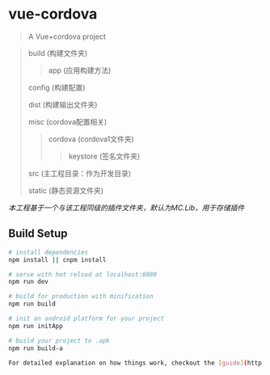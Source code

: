 # vue-cordova

> A Vue+cordova project

> build (构建文件夹)
>> app (应用构建方法)
>
> config (构建配置)
>
> dist (构建输出文件夹)
>
> misc (cordova配置相关)
>> cordova (cordova1文件夹)
>>> keystore (签名文件夹)
>
> src (主工程目录：作为开发目录)
> 
> static (静态资源文件夹)

*本工程基于一个与该工程同级的插件文件夹，默认为MC.Lib，用于存储插件*


## Build Setup

``` bash
# install dependencies
npm install || cnpm install

# serve with hot reload at localhost:8080
npm run dev

# build for production with minification
npm run build

# init an android platform for your project
npm run initApp

# build your project to .apk
npm run build-a

For detailed explanation on how things work, checkout the [guide](http://vuejs-templates.github.io/webpack/) and [docs for vue-loader](http://vuejs.github.io/vue-loader).
